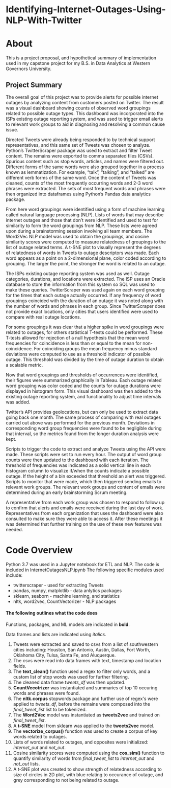 # Identifying-Internet-Outages-Using-NLP-With-Twitter

# About

This is a project proposal, and hypothetical summary of implementation used in my capstone project for my B.S. in Data Analytics at Western Governors University.

## Project Summary

The overall goal of this project was to provide alerts for possible internet outages by analyzing content from customers posted on Twitter.  The result was a visual dashboard showing counts of observed word groupings related to possible outage types.  This dashboard was incorporated into the ISPs existing outage reporting system, and was used to trigger email alerts to relevant work groups to aid in diagnosing and resolving a common cause issue.  

Directed Tweets were already being responded to by technical support representatives, and this same set of Tweets was chosen to analyze.  Python’s TwitterScraper package was used to extract and filter Tweet content.  The remains were exported to comma separated files (CSVs).  Spurious content such as stop words, articles, and names were filtered out.  Different forms of the same words were also grouped together in a process known as lemmatization.  For example, “talk”, “talking”, and “talked” are different verb forms of the same word.  Once the content of Tweets was cleaned, counts of the most frequently occurring words and 2-3 word phrases were extracted.  The sets of most frequent words and phrases were then organized into dataframes using Python’s Pandas data analytics package. 

From here word groupings were identified using a form of machine learning called natural language processing (NLP).  Lists of words that may describe internet outages  and those that don’t were identified and used to test for similarity to form the word groupings from NLP.  These lists were agreed upon during a brainstorming session involving all team members.   The Word2Vec NLP model was used to obtain the groupings, and cosine similarity scores were computed to measure relatedness of groupings to the list of outage related terms.  A t-SNE plot to visually represent the degrees of relatedness of words in Tweets to outage descriptors was made.  Each word appears as a point on a 2-dimensional plane, color coded according to grouping.  The larger the point, the stronger the word is related to an outage.  

The ISPs existing outage reporting system was used as well.  Outage categories, durations, and locations were extracted.  The ISP uses an Oracle database to store the information from this system so SQL was used to make these queries.  TwitterScraper was used again on each word grouping for the times that each outage actually occurred.  If any frequency of word groupings coincided with the duration of an outage it was noted along with the number of words and phrases in each group.  Since TwitterScraper does not provide exact locations, only cities that users identified were used to compare with real outage locations.  

For some groupings it was clear that a higher spike in word groupings were related to outages, for others statistical T-tests could be performed.  These T-tests allowed for rejection of a null hypothesis that the mean word frequencies for coincidence is less than or equal to the mean for non-coincidence.  For coinciding groups the mean frequency minus standard deviations were computed to use as a threshold indicator of possible outage.  This threshold was divided by the time of outage duration to obtain a scalable metric.

Now that word groupings and thresholds of occurrences were identified, their figures were summarized graphically in Tableau.  Each outage related word grouping was color coded and the counts for outage durations were displayed in histogram form.  This visual dashboard was then added to the existing outage reporting system, and functionality to adjust time intervals was added.  

Twitter’s API provides geolocations, but can only be used to extract data going back one month.  The same process of comparing with real outages carried out above was performed for the previous month.  Deviations in corresponding word group frequencies were found to be negligible during that interval, so the metrics found from the longer duration analysis were kept. 

Scripts to trigger the code to extract and analyze Tweets using the API were made.  These scripts were set to run every hour.  The output of word group counts were then updated to the dashboard with each iteration.  The threshold of frequencies was indicated as a solid vertical line in each histogram column to visualize if/when the counts indicate a possible outage.   If the height of a bin exceeded that threshold an alert was triggered.  Scripts to monitor that were made, which then triggered sending emails to relevant work groups.  The relevant work groups and content of emails were determined during an early brainstorming Scrum meeting.  

A representative from each work group was chosen to respond to follow up to confirm that alerts and emails were received during the last day of work.  Representatives from each organization that uses the dashboard were also consulted to make sure they were able to access it.  After these meetings it was determined that further training on the use of these new features was needed.  

# Code Overview

Python 3.7 was used in a Jupyter notebook for ETL and NLP.  The code is included in InternetOutagesNLP.ipynb  The following specific modules used include:

- twitterscraper  - used for extracting Tweets
- pandas, numpy, matplotlib  - data anlytics packages
- sklearn, seaborn  - machine learning, and statistics
- nltk, word2vec, CountVectorizer - NLP packages

#### The following outlines what the code does
Functions, packages, and ML models are indicated in **bold**.

Data frames and lists are indicated using _italics_.

1.  Tweets were extracted and saved to csvs from a list of southwestern cities including: Houston, San Antonio, Austin, Dallas, Fort Worth, Oklahoma City, Tulsa, Santa Fe, and Aluquerque.  
2.  The csvs were read into data frames with text, timestamp and location fields.
3.  The **text_clean()** function used a regex to filter only words, and a custom list of stop words was used for further filtering.
4.  The cleaned data frame _tweets_df_ was then updated.
5.  **CountVecotrizer** was instantiated and summaries of top 10 occuring words and phrases were found.
6.  The **nltk.corpus** stopwords package and further use of regex's were applied to _tweets_df_, before the remains were composed into the _final_tweet_list_ list to be tokenized.
7.  The **Word2Vec** model was instantiated as **tweets2vec** and trained on _final_tweet_list_.
8.  A **t-SNE** model from sklearn was applied to the **tweets2vec** model.
9.  The **vectorize_corpus()** function was used to create a corpus of key words related to outages.
10. Lists of words related to outages, and opposites were initialized: _internet_out_ and _not_out_.
11. Cosine similarity scores were computed using the **cos_sim()** function to quantify similarity of words from _final_tweet_list_ to _internet_out_ and _not_out_ lists.
12.  A t-SNE plot was created to show strength of relatedness according to size of circles in 2D plot, with blue relating to occurance of outage, and grey corresponding to not being related to outage.


